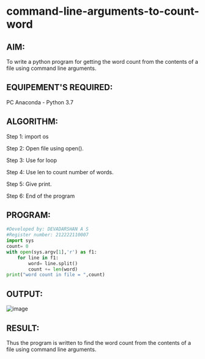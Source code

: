 # command-line-arguments-to-count-word
## AIM:
To write a python program for getting the word count from the contents of a file using command line arguments.
## EQUIPEMENT'S REQUIRED: 
PC
Anaconda - Python 3.7
## ALGORITHM: 
Step 1: import os

Step 2: Open file using open().

Step 3: Use for loop

Step 4: Use len to count number of words.

Step 5: Give print.

Step 6: End of the program

## PROGRAM:
```python
#Developed by: DEVADARSHAN A S
#Register number: 212222110007
import sys
count= 0
with open(sys.argv[1],'r') as f1:
    for line in f1:
        word= line.split()
        count += len(word)
print("word count in file = ",count)
```
## OUTPUT:
![image](https://github.com/DEVADARSHAN2/Word-count/assets/119432150/3709e70b-d34c-4dfd-9ae4-4e800a07b9a9)

## RESULT:
Thus the program is written to find the word count from the contents of a file using command line arguments.

